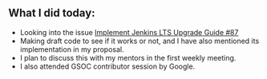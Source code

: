 ## What I did today:
- Looking into the issue [Implement Jenkins LTS Upgrade Guide #87](https://github.com/jenkins-infra/docs.jenkins.io/issues/87)
- Making draft code to see if it works or not, and I have also mentioned its implementation in my proposal.
- I plan to discuss this with my mentors in the first weekly meeting.
- I also attended GSOC contributor session by Google.